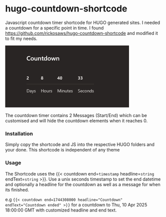 # hugo-countdown-shortcode
Javascript countdown timer shortcode for HUGO generated sites.
I needed a countdown for a specific point in time. I found https://github.com/rickosaws/hugo-countdown-shortcode and modified it to fit my needs.

![Countdown Timer](/.images/countdown.png)

The countdown timer contains 2 Messages (Start/End) which can be customised and will hide the countdown elements when it reaches 0.

### Installation
Simply copy the shortcode and JS into the respective HUGO folders and your done. This shortcode is independent of any theme

### Usage
The Shortcode uses the {{< countdown end=`timestamp` headline=`string` endText=`string` >}}. Use a unix seconds timestamp to set the end datetime and optionally a headline for the countdown as well as a message for when its finished.

e.g ```{{< countdown end=1744308000 headline="Countdown" endText="Countdown ended" >}}``` for a countdown to Thu, 10 Apr 2025 18:00:00 GMT with customized headline and end text.
